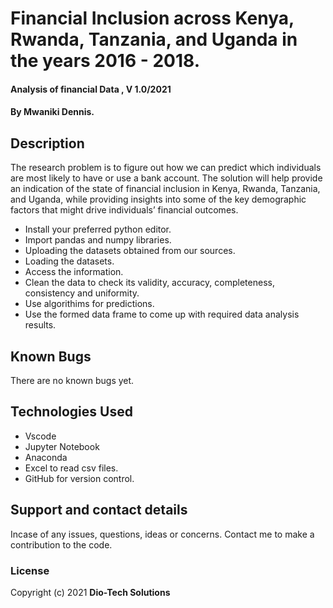 # Financial Inclusion across Kenya, Rwanda, Tanzania, and Uganda in the years 2016 - 2018.
#### Analysis of financial Data , V 1.0/2021
#### By Mwaniki Dennis.  
       
## Description
The research problem is to figure out how we can predict which individuals are most likely to have or use a bank account. The solution will help provide an indication of the state of financial inclusion in Kenya, Rwanda, Tanzania, and Uganda, while providing insights into some of the key demographic factors that might drive individuals’ financial outcomes.
* Install your preferred python editor.
* Import pandas and numpy libraries.
* Uploading the datasets obtained from our sources.
* Loading the datasets.
* Access the information.
* Clean the data to check its validity, accuracy, completeness, consistency and uniformity.
* Use algorithims for predictions.
* Use the formed data frame to come up with required data analysis results.

## Known Bugs
There are no known bugs yet.
## Technologies Used
* Vscode
* Jupyter Notebook
* Anaconda
* Excel to read csv files.
* GitHub for version control.
## Support and contact details
Incase of any issues, questions, ideas or concerns. Contact me to make a contribution to the code.
### License

Copyright (c) 2021 **Dio-Tech Solutions**

